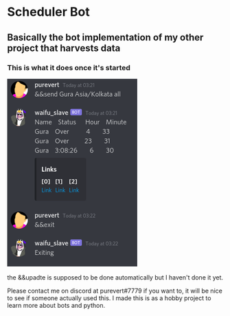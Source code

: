 # Scheduler Bot

## Basically the bot implementation of my other project that harvests data

### This is what it does once it's started
![yes](https://raw.githubusercontent.com/sagniKdas53/scheduler_bot/master/Screenshot_2020-09-24_03%3A26%3A39%3A030.png)

the &&upadte is supposed to be done automatically but I haven't done it yet.

Please contact me on discord at purevert#7779 if you want to, it will be nice to see if someone actually used this.
I made this is as a hobby project to learn more about bots and python.
